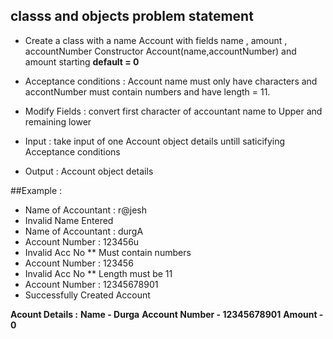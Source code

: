 ## classs and objects problem statement 
- Create a class with a name Account with fields name , amount , accountNumber Constructor Account(name,accountNumber) and amount starting **default = 0**
- Acceptance conditions : Account name must only have characters and accontNumber must contain numbers and have length = 11. 
- Modify Fields :   convert first character of accountant name to Upper and remaining lower
      
       
- Input : take input of one Account object details untill saticifying Acceptance conditions
- Output : Account object details
      
      
      
##Example :
  - Name of Accountant : r@jesh
  - Invalid Name Entered
  - Name of Accountant : durgA
  - Account Number : 123456u
  - Invalid Acc No ** Must contain numbers
  - Account Number : 123456
  - Invalid Acc No ** Length must be 11
  - Account Number : 12345678901
  - Successfully Created Account

  **Acount Details :**
  **Name - Durga**
  **Account Number - 12345678901**
  **Amount - 0**

      
